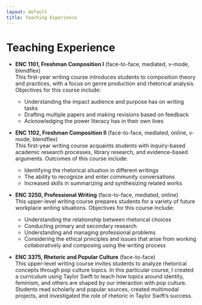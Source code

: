 ```yaml
---
layout: default
title: Teaching Experience
---
```


# Teaching Experience

- **ENC 1101, Freshman Composition I** (face-to-face, mediated, v-mode, blendflex)  
  This first-year writing course introduces students to composition theory and practices, with a focus on genre production and rhetorical analysis. Objectives for this course include:
  - Understanding the impact audience and purpose has on writing tasks
  - Drafting multiple papers and making revisions based on feedback
  - Acknowledging the power literacy has in their own lives

- **ENC 1102, Freshman Composition II** (face-to-face, mediated, online, v-mode, blendflex)  
  This first-year writing course acquaints students with inquiry-based academic research processes, library research, and evidence-based arguments. Outcomes of this course include:
  - Identifying the rhetorical situation in different writings
  - The ability to recognize and enter community conversations
  - Increased skills in summarizing and synthesizing related works

- **ENC 3250, Professional Writing** (face-to-face, mediated, online)  
  This upper-level writing course prepares students for a variety of future workplace writing situations. Objectives for this course include:
  - Understanding the relationship between rhetorical choices
  - Conducting primary and secondary research
  - Understanding and managing professional problems
  - Considering the ethical principles and issues that arise from working collaboratively and composing using the writing process

- **ENC 3375, Rhetoric and Popular Culture** (face-to-face)  
  This upper-level writing course invites students to analyze rhetorical concepts through pop culture topics. In this particular course, I created a curriculum using Taylor Swift to teach how topics around identity, feminism, and others are shaped by our interaction with pop culture. Students read scholarly and popular sources, created multimodal projects, and investigated the role of rhetoric in Taylor Swift’s success.
